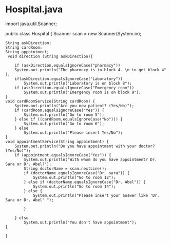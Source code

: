 # Hospital.java
import java.util.Scanner;

public class Hospital {
    Scanner scan = new Scanner(System.in);

    String askDirection;
    String cardRoom;
    String appointment;
     void direction (String askDirection){

        if (askDirection.equalsIgnoreCase("pharmacy"))
        System.out.println("The pharmacy is in block 4. \n to get block 4" );
        if(askDirection.equalsIgnoreCase("Laboratory"))
            System.out.println("Laboratory is on block 8");
        if (askDirection.equalsIgnoreCase("Emergency room"))
            System.out.println("Emergency room is on block 9");
    }
    void cardRoomService(String cardRoom) {
        System.out.println("Are you new patient? (Yes/No)");
        if (cardRoom.equalsIgnoreCase("Yes")) {
            System.out.println("Go to room 5");
        } else if ((cardRoom.equalsIgnoreCase("No"))) {
            System.out.println("Go to room 6");
        } else
            System.out.println("Please insert Yes/No");
    }
    void appointmentService(String appointment) {
        System.out.println("Do you have appointment with your doctor? (Yes/No)");
        if (appointment.equalsIgnoreCase("Yes")) {
            System.out.println("With whom do you have appointment? Dr. Sara or Dr. Abel?");
            String doctorName = scan.nextLine();
            if (doctorName.equalsIgnoreCase("Dr. sara")) {
                System.out.println("Go to room 12");
            } else if (doctorName.equalsIgnoreCase("Dr. Abel")) {
                System.out.println("Go to room 14");
            } else {
                System.out.println("Please insert your answer like 'Dr. Sara or Dr. Abel' ");

            }

        } else
            System.out.println("You don't have appointment");
    }

    }
